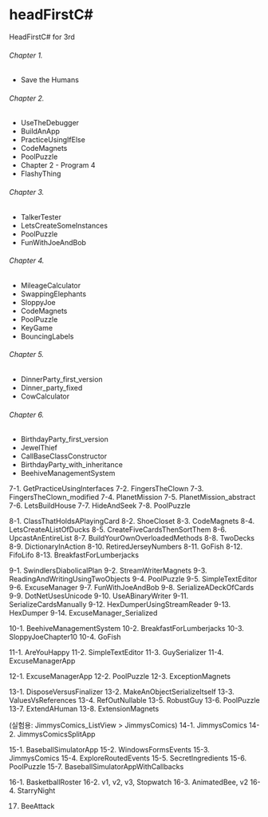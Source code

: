 headFirstC#
===========

HeadFirstC# for 3rd

###### Chapter 1.
- Save the Humans

###### Chapter 2.
- UseTheDebugger
- BuildAnApp
- PracticeUsingIfElse
- CodeMagnets 
- PoolPuzzle 
- Chapter 2 - Program 4
- FlashyThing

###### Chapter 3.
- TalkerTester
- LetsCreateSomeInstances 
- PoolPuzzle
- FunWithJoeAndBob

###### Chapter 4.
- MileageCalculator
- SwappingElephants
- SloppyJoe
- CodeMagnets
- PoolPuzzle
- KeyGame
- BouncingLabels

###### Chapter 5.
- DinnerParty_first_version
- Dinner_party_fixed
- CowCalculator

###### Chapter 6.
- BirthdayParty_first_version
- JewelThief
- CallBaseClassConstructor
- BirthdayParty_with_inheritance
- BeehiveManagementSystem


7-1. GetPracticeUsingInterfaces
7-2. FingersTheClown
7-3. FingersTheClown_modified
7-4. PlanetMission
7-5. PlanetMission_abstract
7-6. LetsBuildHouse
7-7. HideAndSeek
7-8. PoolPuzzle

8-1. ClassThatHoldsAPlayingCard
8-2. ShoeCloset
8-3. CodeMagnets
8-4. LetsCreateAListOfDucks
8-5. CreateFiveCardsThenSortThem
8-6. UpcastAnEntireList
8-7. BuildYourOwnOverloadedMethods
8-8. TwoDecks
8-9. DictionaryInAction
8-10. RetiredJerseyNumbers
8-11. GoFish
8-12. FifoLifo
8-13. BreakfastForLumberjacks

9-1. SwindlersDiabolicalPlan
9-2. StreamWriterMagnets
9-3. ReadingAndWritingUsingTwoObjects
9-4. PoolPuzzle
9-5. SimpleTextEditor
9-6. ExcuseManager
9-7. FunWithJoeAndBob
9-8. SerializeADeckOfCards
9-9. DotNetUsesUnicode
9-10. UseABinaryWriter
9-11. SerializeCardsManually
9-12. HexDumperUsingStreamReader
9-13. HexDumper
9-14. ExcuseManager_Serialized

10-1. BeehiveManagementSystem
10-2. BreakfastForLumberjacks
10-3. SloppyJoeChapter10
10-4. GoFish

11-1. AreYouHappy
11-2. SimpleTextEditor
11-3. GuySerializer
11-4. ExcuseManagerApp

12-1. ExcuseManagerApp
12-2. PoolPuzzle
12-3. ExceptionMagnets

13-1. DisposeVersusFinalizer
13-2. MakeAnObjectSerializeItself
13-3. ValuesVsReferences
13-4. RefOutNullable
13-5. RobustGuy
13-6. PoolPuzzle
13-7. ExtendAHuman
13-8. ExtensionMagnets

(실험용: JimmysComics_ListView > JimmysComics)
14-1. JimmysComics
14-2. JimmysComicsSplitApp

15-1. BaseballSimulatorApp
15-2. WindowsFormsEvents
15-3. JimmysComics
15-4. ExploreRoutedEvents
15-5. SecretIngredients
15-6. PoolPuzzle
15-7. BaseballSimulatorAppWithCallbacks

16-1. BasketballRoster
16-2. v1, v2, v3, Stopwatch
16-3. AnimatedBee, v2
16-4. StarryNight

17. BeeAttack